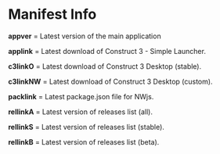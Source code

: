 # Manifest Info

**appver** = Latest version of the main application

**applink** = Latest download of Construct 3 - Simple Launcher.

**c3linkO** = Latest download of Construct 3 Desktop (stable).

**c3linkNW** = Latest download of Construct 3 Desktop (custom).

**packlink** = Latest package.json file for NWjs.

**rellinkA** = Latest version of releases list (all).

**rellinkS** = Latest version of releases list (stable).

**rellinkB** = Latest version of releases list (beta).
